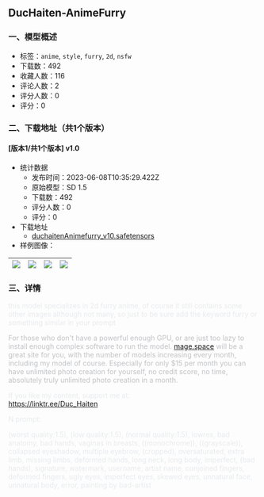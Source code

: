 ## DucHaiten-AnimeFurry
### 一、模型概述

- 标签：`anime`, `style`, `furry`, `2d`, `nsfw`
- 下载数：492
- 收藏人数：116
- 评论人数：2
- 评分人数：0
- 评分：0

### 二、下载地址（共1个版本）

#### [版本1/共1个版本] v1.0

- 统计数据
  - 发布时间：2023-06-08T10:35:29.422Z
  - 原始模型：SD 1.5
  - 下载数：492
  - 评分人数：0
  - 评分：0
- 下载地址
  - [duchaitenAnimefurry_v10.safetensors](https://civitai.com/api/download/models/91587)
- 样例图像：

| <img src="https://image.civitai.com/xG1nkqKTMzGDvpLrqFT7WA/c2168051-871a-4326-8a73-d5e82a18acd0/width=450/1071216.jpeg" /> | <img src="https://image.civitai.com/xG1nkqKTMzGDvpLrqFT7WA/33278bd3-183b-4fd9-bf62-87b43f082179/width=450/1071217.jpeg" /> | <img src="https://image.civitai.com/xG1nkqKTMzGDvpLrqFT7WA/8ffad7a2-5d18-4650-8767-c801e3c33a59/width=450/1071226.jpeg" /> | <img src="https://image.civitai.com/xG1nkqKTMzGDvpLrqFT7WA/3cfac731-e5bf-4298-b0e1-cf92f1b2df9d/width=450/1071225.jpeg" /> |
| ---- | ---- | ---- | ---- |


### 三、详情
<p><span style="color:rgb(232, 234, 237)">this model specializes in 2d furry anime, of course it still contains some other images although not many, so just to be sure add the keyword furry or something similar in your prompt</span></p><p></p><p><span style="color:rgb(193, 194, 197)">For those who don't have a powerful enough GPU, or are just too lazy to install enough complex software to run the model. </span><a target="_blank" rel="ugc" href="http://mage.space">mage.space</a><span style="color:rgb(193, 194, 197)"> will be a great site for you, with the number of models increasing every month, including my model of course. Especially for only $15 per month you can have unlimited photo creation for yourself, no credit score, no time, absolutely truly unlimited photo creation in a month.</span></p><p></p><p><span style="color:rgb(232, 234, 237)">If you like my content, support me at:</span><br /><a target="_blank" rel="ugc" href="https://linktr.ee/Duc_Haiten">https://linktr.ee/Duc_Haiten</a></p><p></p><p><span style="color:rgb(232, 234, 237)">N prompt:</span></p><p><span style="color:rgb(232, 234, 237)">(worst quality:1.5), (low quality:1.5), (normal quality:1.5), lowres, bad anatomy, bad hands, vaginas in breasts, ((monochrome)), ((grayscale)), collapsed eyeshadow, multiple eyebrow, (cropped), oversaturated, extra limb, missing limbs, deformed hands, long neck, long body, imperfect, (bad hands), signature, watermark, username, artist name, conjoined fingers, deformed fingers, ugly eyes, imperfect eyes, skewed eyes, unnatural face, unnatural body, error, painting by bad-artist</span></p>